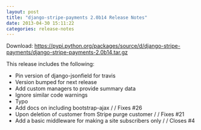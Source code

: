 ```yaml
---
layout: post
title: "django-stripe-payments 2.0b14 Release Notes"
date: 2013-04-30 15:11:22
categories: release-notes
---
```


Download: <https://pypi.python.org/packages/source/d/django-stripe-payments/django-stripe-payments-2.0b14.tar.gz>

This release includes the following:

* Pin version of django-jsonfield for travis
* Version bumped for next release
* Add custom managers to provide summary data
* Ignore similar code warnings
* Typo
* Add docs on including bootstrap-ajax /  / Fixes #26
* Upon deletion of customer from Stripe purge customer /  / Fixes #21
* Add a basic middleware for making a site subscribers only /  / Closes #4
